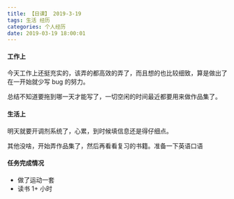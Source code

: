 ```yaml
---
title: 【日课】 2019-3-19
tags: 生活 经历
categories: 个人经历
date: 2019-03-19 18:00:01
---
```



#### 工作上

今天工作上还挺充实的，该弄的都高效的弄了，而且想的也比较细致，算是做出了在一开始就少写 bug 的努力。

总结不知道要拖到哪一天才能写了，一切空闲的时间最近都要用来做作品集了。

#### 生活上

明天就要开调剂系统了，心累，到时候填信息还是得仔细点。

其他没啥，开始弄作品集了，然后再看看复习的书籍。准备一下英语口语

#### 任务完成情况
* 做了运动一套
* 读书 1+ 小时
  
